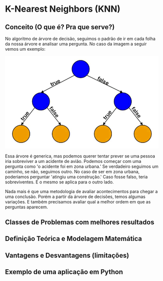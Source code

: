 # K-Nearest Neighbors (KNN)


## Conceito (O que é? Pra que serve?)

No algoritmo de árvore de decisão, seguimos o padrão de ir em cada folha da nossa árvore e analisar uma pergunta. No caso da imagem a seguir vemos um exemplo:

<div>
<img src="decision-tree.png">
</div>

Essa árvore é generica, mas podemos querer tentar prever se uma pessoa iria sobreviver a um acidente de avião. Podemos começar com uma pergunta como 'o acidente foi em zona urbana.' Se verdadeiro seguimos um caminho, se não, seguimos outro. No caso de ser em zona urbana, poderiamos perguntar 'atingiu uma construção.' Caso fosse falso, teria sobreviventes. E o mesmo se aplica para o outro lado.

Nada mais é que uma metodologia de avaliar acontecimentos para chegar a uma conclusão. Porém a partir da árvore de decisões, temos algumas variações. E também precisamos avaliar qual a melhor ordem em que as perguntas aparecem.

## Classes de Problemas com melhores resultados


## Definição Teórica e Modelagem Matemática
## Vantagens e Desvantagens (limitações)
## Exemplo de uma aplicação em Python